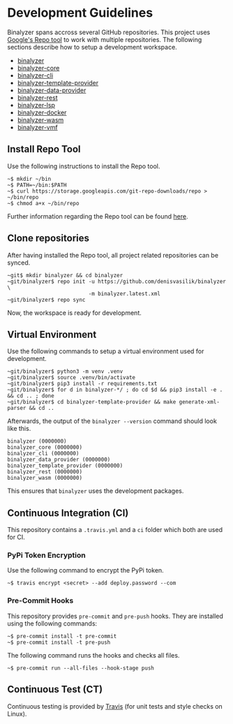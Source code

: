 # Development Guidelines

Binalyzer spans accross several GitHub repositories. This project uses
[Google's Repo tool][repo] to work with multiple repositories. The following
sections describe how to setup a development workspace.

* [binalyzer]
* [binalyzer-core]
* [binalyzer-cli]
* [binalyzer-template-provider]
* [binalyzer-data-provider]
* [binalyzer-rest]
* [binalyzer-lsp]
* [binalyzer-docker]
* [binalyzer-wasm]
* [binalyzer-vmf]

## Install Repo Tool

Use the following instructions to install the Repo tool.

    ~$ mkdir ~/bin
    ~$ PATH=~/bin:$PATH
    ~$ curl https://storage.googleapis.com/git-repo-downloads/repo > ~/bin/repo
    ~$ chmod a+x ~/bin/repo

Further information regarding the Repo tool can be found [here][repo].

## Clone repositories

After having installed the Repo tool, all project related repositories can be
synced.

    ~git$ mkdir binalyzer && cd binalyzer
    ~git/binalyzer$ repo init -u https://github.com/denisvasilik/binalyzer \
                              -m binalyzer.latest.xml
    ~git/binalyzer$ repo sync

Now, the workspace is ready for development.

## Virtual Environment

Use the following commands to setup a virtual environment used for development.

    ~git/binalyzer$ python3 -m venv .venv
    ~git/binalyzer$ source .venv/bin/activate
    ~git/binalyzer$ pip3 install -r requirements.txt
    ~git/binalyzer$ for d in binalyzer-*/ ; do cd $d && pip3 install -e . && cd .. ; done
    ~git/binalyzer$ cd binalyzer-template-provider && make generate-xml-parser && cd ..

Afterwards, the output of the `binalyzer --version` command should look like this.

    binalyzer (0000000)
    binalyzer_core (0000000)
    binalyzer_cli (0000000)
    binalyzer_data_provider (0000000)
    binalyzer_template_provider (0000000)
    binalyzer_rest (0000000)
    binalyzer_wasm (0000000)

This ensures that `binalyzer` uses the development packages.

## Continuous Integration (CI)

This repository contains a `.travis.yml` and a `ci` folder which both are used
for CI.

### PyPi Token Encryption

Use the following command to encrypt the PyPi token.

    ~$ travis encrypt <secret> --add deploy.password --com

### Pre-Commit Hooks

This repository provides `pre-commit` and `pre-push` hooks. They are installed
using the following commands:

    ~$ pre-commit install -t pre-commit
    ~$ pre-commit install -t pre-push


The following command runs the hooks and checks all files.

    ~$ pre-commit run --all-files --hook-stage push

## Continuous Test (CT)

Continuous testing is provided by [Travis] (for unit tests and style checks
on Linux).

[Travis]: https://travis-ci.org/denisvasilik/binalyzer
[repo]:https://gerrit.googlesource.com/git-repo/+/refs/heads/master/README.md
[binalyzer]: https://github.com/denisvasilik/binalyzer
[binalyzer-core]: https://github.com/denisvasilik/binalyzer-core
[binalyzer-cli]: https://github.com/denisvasilik/binalyzer-cli
[binalyzer-template-provider]: https://github.com/denisvasilik/binalyzer-template-provider
[binalyzer-data-provider]: https://github.com/denisvasilik/binalyzer-data-provider
[binalyzer-rest]: https://github.com/denisvasilik/binalyzer-rest
[binalyzer-lsp]: https://github.com/denisvasilik/binalyzer-lsp
[binalyzer-docker]: https://github.com/denisvasilik/binalyzer-docker
[binalyzer-wasm]: https://github.com/denisvasilik/binalyzer-wasm
[binalyzer-vmf]: https://github.com/denisvasilik/binalyzer-vmf
